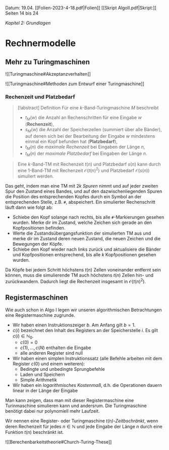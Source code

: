 Datum: 19.04.
[[Folien-2023-4-18.pdf|Folien]]
[[Skript AlgoII.pdf|Skript:]] Seiten 14 bis 24

*Kapitel 2: Grundlagen*
# Rechnermodelle
## Mehr zu Turingmaschinen

![[Turingmaschine#Akzeptanzverhalten]]


![[Turingmaschine#Methoden zum Entwurf einer Turingmaschine]]

### Rechenzeit und Platzbedarf
> [!abstract] Definition
> Für eine $k$-Band-Turingmaschine $M$ beschreibt
> - $t_M(w)$ die Anzahl an Rechenschritten für eine Eingabe $w$ (**Rechenzeit**),
> - $s_M(w)$ die Anzahl der Speicherzellen (summiert über alle Bänder), auf denen sich bei der Bearbeitung der Eingabe $w$ mindestens einmal ein Kopf befunden hat (**Platzbedarf**),
> - $t_M(n)$ die *maximale Rechenzeit* bei Eingaben der Länge $n$,
> - $t_M(n)$ der *maximale Platzbedarf* bei Eingaben der Länge $n$.

> Eine $k$-Band-TM mit Rechenzeit $t(n)$ und Platzbedarf $s(n)$ kann durch eine 1-Band-TM mit Rechenzeit $\mathcal{O}(t(n)^2)$ und Platzbedarf $\mathcal{O}(s(n))$ simuliert werden.

Das geht, indem man eine TM mit $2k$ *Spuren* nimmt und auf jeder zweiten Spur den Zustand eines Bandes, und auf den dazwischenliegenden Spuren die Position des entsprechenden Kopfes durch ein Symbol an der entsprechenden Stelle, z.B. `#`, abspeichert. 
Ein simulierter Rechenschritt läuft dann wie folgt ab:
- Schiebe den Kopf solange nach rechts, bis alle `#`-Markierungen gesehen wurden. Merke dir im Zustand, welche Zeichen sich gerade an den Kopfpositionen befinden.
- Werte die Zustandsübergangsfunktion der simulierten TM aus und merke dir im Zustand deren neuen Zustand, die neuen Zeichen und die Bewegungen der Köpfe.
- Schiebe den Kopf wieder nach links zurück und aktualisiere die Bänder und Kopfpositionen entsprechend, bis alle $k$ Kopfpositionen gesehen wurden.

Da Köpfe bei jedem Schritt höchstens $t(n)$ Zellen voneinander entfernt sein können, muss die simulierende TM auch höchstens $t(n)$ Zellen hin- und zurückwandern. Dadurch liegt die Rechenzeit insgesamt in $\mathcal{O}(t(n)^{2})$.

## Registermaschinen
Wie auch schon in Algo I legen wir unseren algorithmischen Betrachtungen eine Registermaschine zugrunde. 
- Wir haben einen Instruktionszeiger $b$. Am Anfang gilt $b=1$.
- $c(i)$ bezeichnet den Inhalt des Registers an der Speicherstelle $i$. Es gilt $c(i) \in \mathbb{N}_{0}$.
	- $c(0)=0$
	- $c(1),\ldots,c(N)$ enthalten die Eingabe
	- alle anderen Register sind null
- Wir haben einen simplen Instruktionssatz (alle Befehle arbeiten mit dem Register $c(0)$ und einem weiteren):
	- Bedingte und unbedingte Sprungbefehle
	- Laden und Speichern
	- Simple Arithmetik
- Wir haben ein *logarithmisches Kostenmaß*, d.h. die Operationen dauern linear in der Länge der Eingabe

Man kann zeigen, dass man mit dieser Registermaschine eine Turinmaschine simulieren kann und andersrum. Die Turingmaschine benötigt dabei nur polynomiell mehr Laufzeit.

Wir nennen eine Register- oder Turingmaschine *$t(n)$-Zeitbschränkt*, wenn deren Rechenzeit für jedes $n\in\mathbb{N}$ und jede Eingabe der Länge $n$ durch eine Funktion $t(n)$ beschränkt ist.

![[Berechenbarkeitstheorie#Church-Turing-These]]
